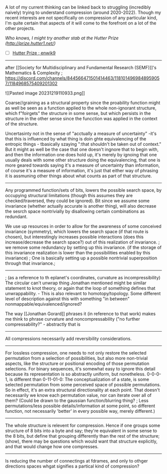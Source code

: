 A lot of my current thinking can be linked back to struggling (incredibly naively) trying to understand compression (around 2020-2022). Though my recent interests are not specifically on compression of any particular kind, I'm quite certain that aspects of it will come to the forefront on a lot of the other projects.

*Who knows, I might try another stab at the Hutter Prize (http://prize.hutter1.net/)*

- [ ] [Hutter Prize ; enwik9](http://prize.hutter1.net/)  

---

after [[Society for Multidisciplinary and Fundamental Research (SEMF)]]'s Mathematics & Complexity ; https://discord.com/channels/844566471501414463/1181014969848959057/1184968575409201302

![[Pasted image 20231219110933.png]]

Coarse//graining as a structural property since the proability function might as well be seen as a function applied to the whole non-ignorant structure, which f"foirgets" the structure in some sense, but which persists in the structure in the other sense since the funcction was applied in the context of the structure.

Uncertasinty not in the sense of "acctually a measure of uncertainty" -it's that this is influenced by what thing is doin ghte equivalencing of the entropic things - tbasically szaying ":that shouldn't be taken out of context." But it might as well be the case that one doesn't ingnore that to begin with, and then the information one does hold up, it's merely by ignoing that one usually deals with some other structure doing the equivalencing, that one is more geared towards saying it's a measure of uncertainty than information, of course it's a measure of information, it's just that either way of phrasing it is assmuning other things about what counts as part of that structure.

---
  
Any programmed function/sets of bits, lowers the possible search space, by occupying structural limitations (though this assumes they are checked/traversed, they could be ignored). Bit since we assume some invariance (whether actually accurate is another thing), will also decrease the sesrch space nontrivially by disallowing certain combinations as redundant. 

We use up resources in order to allow for the awareness of some conceived invariance (symmetry), which lowers the search space (if that route is chosen), but interestingly increases possible interactions (does this increase/decrease the search space?) out of this realization of invariance. ; we remove some redundancy by setting up this invariance. (if the storage of this invariance realization is lower than the possibilities enabled by this invariance) ; One is basically setting up a possible nontrivial superposition through that invariance.;  

---

; (as  a reference to th eplanet's coordinates, curvature as incompressibility)
The circular can't unwrap thing Jonathan mentioned might be similar statement to knot theory, or again that the loop of something defines that unwrappability. - This is also relevant to homotopy/topology. Some different level of description against this with something "in between" nonmappable/equivalenced/ignored?  
  
The way [[Jonathan Gorard]] phrases it (in reference to that work) makes me think to phrase curvature and noncompressability ("no further compressability?" - abstractly that is 

---
All compressions necessarily add reversibility considerations.

---

For lossless compression, one needs to not only restore the selected permutation from a selection of possibilities, but also more non-trivial aspects, like the structure or positional encoding of those permutation selections. For binary sequences, it's somewhat easy to ignore this detail because its representation is so abstractly uniform, but nonetheless. 0-0-0-1, is different than 0-11-01-0: The conceptualization of a state, is some selected permutation from some perceived space of possible permutations. So in effect, it's an extra structural directionality at each point. That doesn't necessarily we know each permutation value, nor can iterate over all of them? (Could be drawn to the gaussian function/blurring thing? ; Less permutations/less possible details/information at some point, so different function, not necessarily 'better' in every possible way, merely different.)  

---

The whole structure is relevent for compression. Hence if one groups some structure of 8 bits into a byte and say; they're equivalent in some sense to the 8 bits, but define that grouping differently than the rest of the structure; (show), there may be questions which would want that structure explicitly, and that would change how one compresses.   

---

Is reducing the number of connectings at fdrames, and only to othger directions spaces whgat signifies a partical kind of compression?
